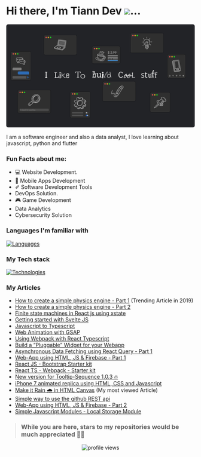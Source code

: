 # Hi there, I'm Tiann Dev <img src="https://media.giphy.com/media/hvRJCLFzcasrR4ia7z/giphy.gif" style="width: 35px;">...

![Me](https://github.com/Tianndev/tianndev/blob/main/Github_Readme.png)

I am a software engineer and also a data analyst, I love learning about javascript, python and flutter

### Fun Facts about me:
- 💻 Website Development.
- 💬 Mobile Apps Development
- ✐ Software Development Tools
- DevOps Solution.
- 🎮 Game Development
- Data Analytics
- Cybersecurity Solution

### Languages I'm familiar with
[![Languages](https://skillicons.dev/icons?i=js,python,flutter,ts,html,css,c,java,swift,rust)](https://skillicons.dev)

### My Tech stack
[![Technologies](https://skillicons.dev/icons?i=react,redux,nodejs,sass,next,tailwind,bootstrap,express,firebase,mongodb,vite,vercel,netlify,jest,rollupjs,webpack,blender)](https://skillicons.dev)


### My Articles
- [How to create a simple physics engine - Part 1](https://www.skcript.com/svr/how-to-create-a-simple-physics-engine-part-1/) (Trending Article in 2019)
- [How to create a simple physics engine - Part 2](https://www.skcript.com/svr/how-to-create-a-simple-physics-engine-part-2/)
- [Finite state machines in React js using xstate](https://www.skcript.com/svr/finite-state-machines-in-react-js-using-xstate/)
- [Getting started with Svelte JS](https://www.skcript.com/svr/getting-started-with-svelte-js/)
- [Javascript to Typescript](https://www.skcript.com/svr/javascript-to-typescript/)
- [Web Animation with GSAP](https://www.skcript.com/svr/web-animation-with-gsap/)
- [Using Webpack with React Typescript](https://www.skcript.com/svr/using-webpack-with-react-typescript/)
- [Build a “Pluggable” Widget for your Webapp](https://www.skcript.com/svr/build-a-pluggable-widget-for-your-webapp/)
- [Asynchronous Data Fetching using React Query - Part 1](https://www.skcript.com/svr/asynchronous-data-fetching-using-reactquery-part-1-queries/)
- [Web-App using HTML, JS & Firebase - Part 1](https://www.skcript.com/svr/web-app-using-html-js-firebase-part-1/)
- [React JS - Bootstrap Starter kit](https://dev.to/soorajsnblaze333/react-js-bootstrap-starter-kit-3jlf)
- [React TS - Webpack - Starter kit](https://dev.to/soorajsnblaze333/react-ts-webpack-starter-1enk)
- [New version for Tooltip-Sequence 1.0.3 🔥](https://dev.to/soorajsnblaze333/new-version-for-tooltip-sequence-1-0-3-59oh)
- [iPhone 7 animated replica using HTML, CSS and Javascript](https://dev.to/soorajsnblaze333/creating-an-iphone-7-replica-on-the-web-38l1)
- [Make it Rain 🌧 in HTML Canvas](https://dev.to/soorajsnblaze333/make-it-rain-in-html-canvas-1fj0) (My most viewed Article)
- [Simple way to use the github REST api](https://dev.to/soorajsnblaze333/simple-way-to-use-the-github-api-705)
- [Web-App using HTML, JS & Firebase - Part 2](https://dev.to/soorajsnblaze333/web-app-using-html-js-firebase-part-2-439p)
- [Simple Javascript Modules - Local Storage Module](https://dev.to/soorajsnblaze333/simple-javascript-modules-local-storage-module-567p)

> ### While you are here, stars to my repositories would be much appreciated 🤘🏻

<p align="center">
  <img src="https://komarev.com/ghpvc/?username=ySoorajSNBlaze333&style=flat-square" alt="profile views"/>
</p>
